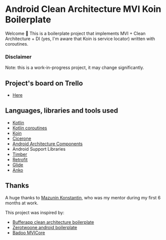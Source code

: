 # Android Clean Architecture MVI Koin Boilerplate

Welcome 👋 This is a boilerplate project that implements MVI + Clean Architecture + DI (yes, I'm aware that Koin is service locator) written with coroutines.

### Disclaimer
Note: this is a work-in-progress project, it may change significantly.

## Project's board on Trello
* [Here](https://trello.com/b/RQf9GjH6/android-mvi-boilerplate)

## Languages, libraries and tools used

* [Kotlin](https://kotlinlang.org/)
* [Kotlin coroutines](https://github.com/Kotlin/kotlinx.coroutines/)
* [Koin](https://insert-koin.io)
* [Cicerone](https://github.com/terrakok/Cicerone)
* [Android Architecture Components](https://developer.android.com/topic/libraries/architecture/index.html)
* Android Support Libraries
* [Timber](https://github.com/JakeWharton/timber)
* [Retrofit](https://square.github.io/retrofit/)
* [Glide](https://github.com/bumptech/glide)
* [Anko](https://github.com/Kotlin/anko)

## Thanks

A huge thanks to [Mazunin Konstantin](https://github.com/zerotwoone), who was my mentor during my first 6 months at work.

This project was inspired by:

* [Bufferapp clean architecture boilerplate](https://github.com/bufferapp/android-clean-architecture-boilerplate)
* [Zerotwoone android boilerplate](https://github.com/zerotwoone/android-boilerplate)
* [Badoo MVICore](https://github.com/badoo/MVICore)